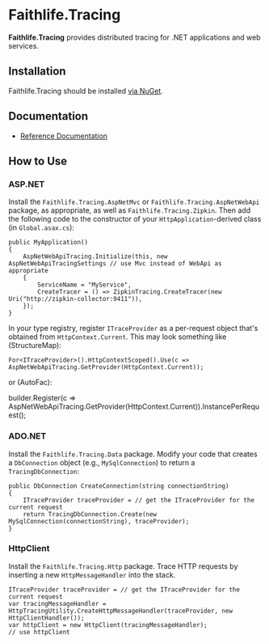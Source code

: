 # Faithlife.Tracing

**Faithlife.Tracing** provides distributed tracing for .NET applications and web services.

## Installation

Faithlife.Tracing should be installed [via NuGet](https://www.nuget.org/packages/Faithlife.Tracing).

## Documentation

* [Reference Documentation](Faithlife.Tracing.md)

## How to Use

### ASP.NET

Install the `Faithlife.Tracing.AspNetMvc` or `Faithlife.Tracing.AspNetWebApi` package, as appropriate,
as well as `Faithlife.Tracing.Zipkin`. Then add the following code to the constructor of your
`HttpApplication`-derived class (in `Global.asax.cs`):

```
public MyApplication()
{
    AspNetWebApiTracing.Initialize(this, new AspNetWebApiTracingSettings // use Mvc instead of WebApi as appropriate
    {
        ServiceName = "MyService",
        CreateTracer = () => ZipkinTracing.CreateTracer(new Uri("http://zipkin-collector:9411")),
    });
}
```

In your type registry, register `ITraceProvider` as a per-request object that's obtained
from `HttpContext.Current`. This may look something like (StructureMap):

    For<ITraceProvider>().HttpContextScoped().Use(c => AspNetWebApiTracing.GetProvider(HttpContext.Current));

or (AutoFac):

   builder.Register<ITraceProvider>(c => AspNetWebApiTracing.GetProvider(HttpContext.Current)).InstancePerRequest();

### ADO.NET

Install the `Faithlife.Tracing.Data` package. Modify your code that creates a `DbConnection` object (e.g.,
`MySqlConnection`) to return a `TracingDbConnection`:

```
public DbConnection CreateConnection(string connectionString)
{
    ITraceProvider traceProvider = // get the ITraceProvider for the current request
    return TracingDbConnection.Create(new MySqlConnection(connectionString), traceProvider);
}
```

### HttpClient

Install the `Faithlife.Tracing.Http` package. Trace HTTP requests by inserting a new `HttpMessageHandler` into the stack.

```
ITraceProvider traceProvider = // get the ITraceProvider for the current request
var tracingMessageHandler = HttpTracingUtility.CreateHttpMessageHandler(traceProvider, new HttpClientHandler());
var httpClient = new HttpClient(tracingMessageHandler);
// use httpClient
```
